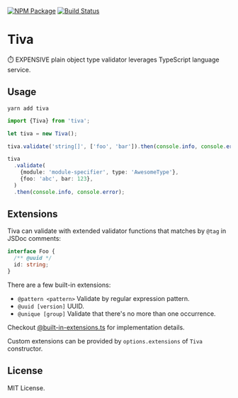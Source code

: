 [![NPM Package](https://badge.fury.io/js/tiva.svg)](https://www.npmjs.com/package/tiva)
[![Build Status](https://travis-ci.org/makeflow/tiva.svg?branch=master)](https://travis-ci.org/makeflow/tiva)

# Tiva

⏱️ EXPENSIVE plain object type validator leverages TypeScript language service.

## Usage

```
yarn add tiva
```

```ts
import {Tiva} from 'tiva';

let tiva = new Tiva();

tiva.validate('string[]', ['foo', 'bar']).then(console.info, console.error);

tiva
  .validate(
    {module: 'module-specifier', type: 'AwesomeType'},
    {foo: 'abc', bar: 123},
  )
  .then(console.info, console.error);
```

## Extensions

Tiva can validate with extended validator functions that matches by `@tag` in JSDoc comments:

```ts
interface Foo {
  /** @uuid */
  id: string;
}
```

There are a few built-in extensions:

- `@pattern <pattern>` Validate by regular expression pattern.
- `@uuid [version]` UUID.
- `@unique [group]` Validate that there's no more than one occurrence.

Checkout [@built-in-extensions.ts](src/library/validator/@built-in-extensions.ts) for implementation details.

Custom extensions can be provided by `options.extensions` of `Tiva` constructor.

## License

MIT License.
